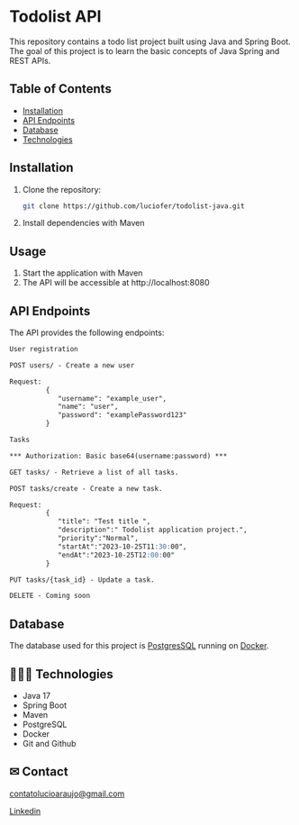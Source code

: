 # Todolist API
This repository contains a todo list project built using Java and Spring Boot.
The goal of this project is to learn the basic concepts of Java Spring and REST APIs.


## Table of Contents
- [Installation](#installation)
- [API Endpoints](#api-endpoints)
- [Database](#database)
- [Technologies](#database)

## Installation

1. Clone the repository:

    ```bash
    git clone https://github.com/luciofer/todolist-java.git
    ```

2. Install dependencies with Maven

## Usage

1. Start the application with Maven
2. The API will be accessible at http://localhost:8080


## API Endpoints
The API provides the following endpoints:

```markdown
User registration

POST users/ - Create a new user

Request:
         {
            "username": "example_user",
            "name": "user",
            "password": "examplePassword123"
         }

Tasks

*** Authorization: Basic base64(username:password) ***

GET tasks/ - Retrieve a list of all tasks.

POST tasks/create - Create a new task.

Request:
         {
            "title": "Test title ",
            "description":" Todolist application project.",
            "priority":"Normal",
            "startAt":"2023-10-25T11:30:00",
            "endAt":"2023-10-25T12:00:00"
         }

PUT tasks/{task_id} - Update a task.

DELETE - Coming soon

```

## Database
The database used for this project is [PostgresSQL](https://www.postgresql.org/download/) running on [Docker](https://www.docker.com/).


## 👩🏾‍💻 Technologies

- Java 17
- Spring Boot
- Maven
- PostgreSQL
- Docker
- Git and Github

## ✉ Contact

contatolucioaraujo@gmail.com

[Linkedin](https://www.linkedin.com/in/lucioaraujo30/)